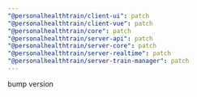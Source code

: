 ```yaml
---
"@personalhealthtrain/client-ui": patch
"@personalhealthtrain/client-vue": patch
"@personalhealthtrain/core": patch
"@personalhealthtrain/server-api": patch
"@personalhealthtrain/server-core": patch
"@personalhealthtrain/server-realtime": patch
"@personalhealthtrain/server-train-manager": patch
---
```


bump version
